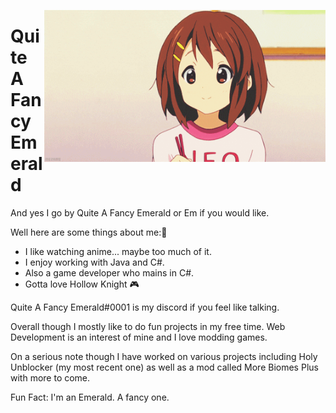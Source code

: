 <img align="right" src="https://github.com/QuiteAFancyEmerald/QuiteAFancyEmerald/blob/master/yuihawhack.gif?raw=true" width="450"></img>

# Quite A Fancy Emerald
And yes I go by Quite A Fancy Emerald or Em if you would like.

Well here are some things about me:🌺

- I like watching anime... maybe too much of it.
- I enjoy working with Java and C#.
- Also a game developer who mains in C#. 
- Gotta love Hollow Knight 🎮

Quite A Fancy Emerald#0001 is my discord if you feel like talking.

Overall though I mostly like to do fun projects in my free time. Web Development is an interest of mine and I love modding games.

On a serious note though I have worked on various projects including Holy Unblocker (my most recent one) as well as a mod called More Biomes Plus with more to come.

Fun Fact: I'm an Emerald. A fancy one.
